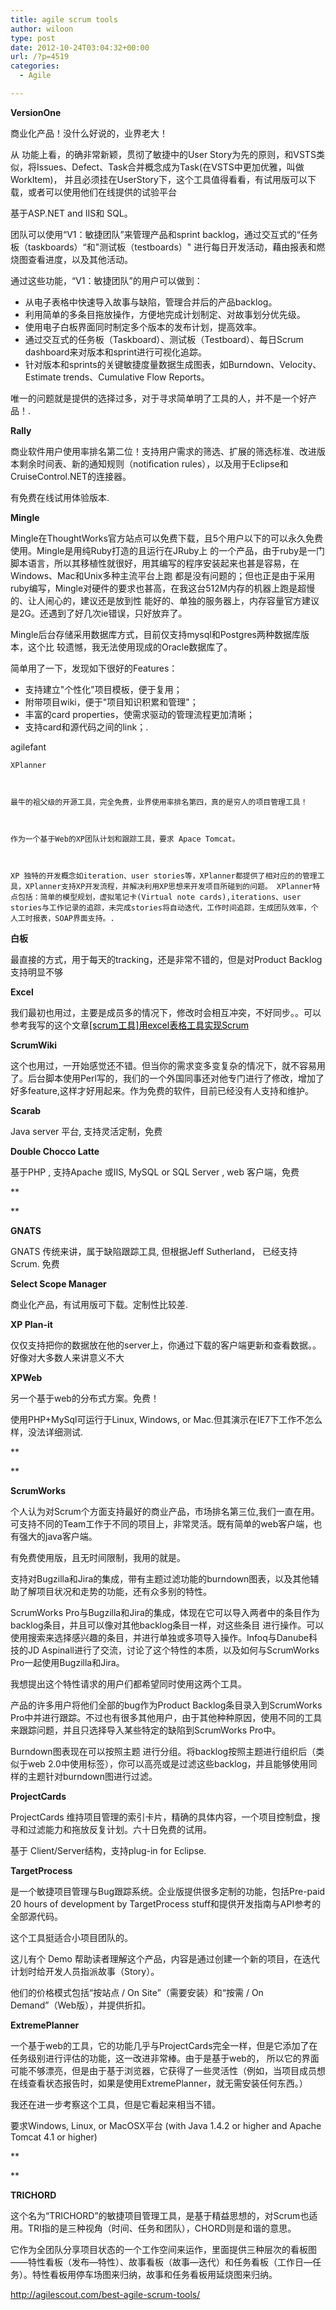 ```yaml
---
title: agile scrum tools
author: wiloon
type: post
date: 2012-10-24T03:04:32+00:00
url: /?p=4519
categories:
  - Agile

---
```

**VersionOne**

商业化产品！没什么好说的，业界老大！

从 功能上看，的确非常新颖，贯彻了敏捷中的User Story为先的原则，和VSTS类似，将Issues、Defect、Task合并概念成为Task(在VSTS中更加优雅，叫做WorkItem)， 并且必须挂在UserStory下，这个工具值得看看，有试用版可以下载，或者可以使用他们在线提供的试验平台

基于ASP.NET and IIS和 SQL。

团队可以使用“V1：敏捷团队”来管理产品和sprint backlog，通过交互式的“任务板（taskboards）“和"测试板（testboards）" 进行每日开发活动，藉由报表和燃烧图查看进度，以及其他活动。

通过这些功能，“V1：敏捷团队”的用户可以做到：

  * 从电子表格中快速导入故事与缺陷，管理合并后的产品backlog。
  * 利用简单的多条目拖放操作，方便地完成计划制定、对故事划分优先级。
  * 使用电子白板界面同时制定多个版本的发布计划，提高效率。
  * 通过交互式的任务板（Taskboard）、测试板（Testboard）、每日Scrum dashboard来对版本和sprint进行可视化追踪。
  * 针对版本和sprints的关键敏捷度量数据生成图表，如Burndown、Velocity、Estimate trends、Cumulative Flow Reports。

唯一的问题就是提供的选择过多，对于寻求简单明了工具的人，并不是一个好产品！.

**Rally**

商业软件用户使用率排名第二位！支持用户需求的筛选、扩展的筛选标准、改进版本剩余时间表、新的通知规则（notification rules），以及用于Eclipse和CruiseControl.NET的连接器。

有免费在线试用体验版本.

**Mingle**

Mingle在ThoughtWorks官方站点可以免费下载，且5个用户以下的可以永久免费使用。Mingle是用纯Ruby打造的且运行在JRuby上 的一个产品，由于ruby是一门脚本语言，所以其移植性就很好，用其编写的程序安装起来也甚是容易，在Windows、Mac和Unix多种主流平台上跑 都是没有问题的；但也正是由于采用ruby编写，Mingle对硬件的要求也甚高，在我这台512M内存的机器上跑是超慢的、让人闹心的，建议还是放到性 能好的、单独的服务器上，内存容量官方建议是2G。还遇到了好几次ie错误，只好放弃了。

Mingle后台存储采用数据库方式，目前仅支持mysql和Postgres两种数据库版本，这个比 较遗憾，我无法使用现成的Oracle数据库了。

简单用了一下，发现如下很好的Features：

  * 支持建立"个性化"项目模板，便于复用；
  * 附带项目wiki，便于"项目知识积累和管理"；
  * 丰富的card properties，使需求驱动的管理流程更加清晰；
  * 支持card和源代码之间的link；.

  agilefant

  
    XPlanner
  
  
  
    最牛的祖父级的开源工具，完全免费，业界使用率排名第四，真的是穷人的项目管理工具！
  
  
  
    作为一个基于Web的XP团队计划和跟踪工具，要求 Apace Tomcat。
  
  
  
    XP 独特的开发概念如iteration、user stories等，XPlanner都提供了相对应的的管理工具，XPlanner支持XP开发流程，并解决利用XP思想来开发项目所碰到的问题。 XPlanner特点包括：简单的模型规划，虚拟笔记卡(Virtual note cards),iterations、user stories与工作记录的追踪，未完成stories将自动迭代，工作时间追踪，生成团队效率，个人工时报表，SOAP界面支持。.
  

**白板**

最直接的方式，用于每天的tracking，还是非常不错的，但是对Product Backlog支持明显不够

**Excel**

我们最初也用过，主要是成员多的情况下，修改时会相互冲突，不好同步。。可以参考我写的这个文章[<span style="color: #000000;">[scrum工具]用excel表格工具实现Scrum][1]

**ScrumWiki**

这个也用过，一开始感觉还不错。但当你的需求变多变复杂的情况下，就不容易用了。后台脚本使用Perl写的，我们的一个外国同事还对他专门进行了修改，增加了好多feature,这样才好用起来。作为免费的软件，目前已经没有人支持和维护。

**Scarab**

Java server 平台, 支持灵活定制，免费

**Double Chocco Latte**

基于PHP , 支持Apache 或IIS, MySQL or SQL Server , web 客户端，免费

**
  
** 

**GNATS**

GNATS 传统来讲，属于缺陷跟踪工具, 但根据Jeff Sutherland， 已经支持 Scrum. 免费

**Select Scope Manager**

商业化产品，有试用版可下载。定制性比较差.

**XP Plan-it**

仅仅支持把你的数据放在他的server上，你通过下载的客户端更新和查看数据。。 好像对大多数人来讲意义不大

**XPWeb**

另一个基于web的分布式方案。免费！

使用PHP+MySql可运行于Linux, Windows, or Mac.但其演示在IE7下工作不怎么样，没法详细测试.

**
  
** 

**ScrumWorks**

个人认为对Scrum个方面支持最好的商业产品，市场排名第三位,我们一直在用。可支持不同的Team工作于不同的项目上，非常灵活。既有简单的web客户端，也有强大的java客户端。

有免费使用版，且无时间限制，我用的就是。

支持对Bugzilla和Jira的集成，带有主题过滤功能的burndown图表，以及其他辅助了解项目状况和走势的功能，还有众多别的特性。

ScrumWorks Pro与Bugzilla和Jira的集成，体现在它可以导入两者中的条目作为backlog条目，并且可以像对其他backlog条目一样，对这些条目 进行操作。可以使用搜索来选择感兴趣的条目，并进行单独或多项导入操作。Infoq与Danube科技的JD Aspinall进行了交流，讨论了这个特性的本质，以及如何与ScrumWorks Pro一起使用Bugzilla和Jira。

我想提出这个特性请求的用户们都希望同时使用这两个工具。

产品的许多用户将他们全部的bug作为Product Backlog条目录入到ScrumWorks Pro中并进行跟踪。不过也有很多其他用户，由于其他种种原因，使用不同的工具来跟踪问题，并且只选择导入某些特定的缺陷到ScrumWorks Pro中。

Burndown图表现在可以按照主题 进行分组。将backlog按照主题进行组织后（类似于web 2.0中使用标签），你可以高亮或是过滤这些backlog，并且能够使用同样的主题针对burndown图进行过滤。

**ProjectCards**

ProjectCards 维持项目管理的索引卡片，精确的具体内容，一个项目控制盘，搜寻和过滤能力和拖放反复计划。六十日免费的试用。

基于 Client/Server结构，支持plug-in for Eclipse.

**TargetProcess**

是一个敏捷项目管理与Bug跟踪系统。企业版提供很多定制的功能，包括Pre-paid 20 hours of development by TargetProcess stuff和提供开发指南与API参考的全部源代码。

这个工具挺适合小项目团队的。

这儿有个 Demo 帮助读者理解这个产品，内容是通过创建一个新的项目，在迭代计划时给开发人员指派故事（Story）。

他们的价格模式包括“按站点 / On Site”（需要安装）和“按需 / On Demand”（Web版），并提供折扣。

**ExtremePlanner**

一个基于web的工具，它的功能几乎与ProjectCards完全一样，但是它添加了在任务级别进行评估的功能，这一改进非常棒。由于是基于web的， 所以它的界面可能不够漂亮，但是由于基于浏览器，它获得了一些灵活性（例如，当项目成员想在线查看状态报告时，如果是使用ExtremePlanner，就无需安装任何东西。）

我还在进一步考察这个工具，但是它看起来相当不错。

要求Windows, Linux, or MacOSX平台 (with Java 1.4.2 or higher and Apache Tomcat 4.1 or higher)

**
  
** 

**TRICHORD**

这个名为“TRICHORD”的敏捷项目管理工具，是基于精益思想的，对Scrum也适用。TRI指的是三种视角（时间、任务和团队），CHORD则是和谐的意思。

它作为全团队分享项目状态的一个工作空间来运作，里面提供三种层次的看板图——特性看板（发布—特性）、故事看板（故事—迭代）和任务看板（工作日—任务）。特性看板用停车场图来归纳，故事和任务看板用延烧图来归纳。

<http://agilescout.com/best-agile-scrum-tools/>

 [1]: http://scrumxp.blogspot.com/2008/09/excelscrum.html